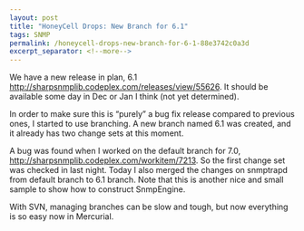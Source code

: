 ```yaml
---
layout: post
title: "HoneyCell Drops: New Branch for 6.1"
tags: SNMP
permalink: /honeycell-drops-new-branch-for-6-1-88e3742c0a3d
excerpt_separator: <!--more-->
---
```

We have a new release in plan, 6.1 http://sharpsnmplib.codeplex.com/releases/view/55626. It should be available some day in Dec or Jan I think (not yet determined).
<!--more-->

In order to make sure this is “purely” a bug fix release compared to previous ones, I started to use branching. A new branch named 6.1 was created, and it already has two change sets at this moment.

A bug was found when I worked on the default branch for 7.0, http://sharpsnmplib.codeplex.com/workitem/7213. So the first change set was checked in last night. Today I also merged the changes on snmptrapd from default branch to 6.1 branch. Note that this is another nice and small sample to show how to construct SnmpEngine.

With SVN, managing branches can be slow and tough, but now everything is so easy now in Mercurial.
